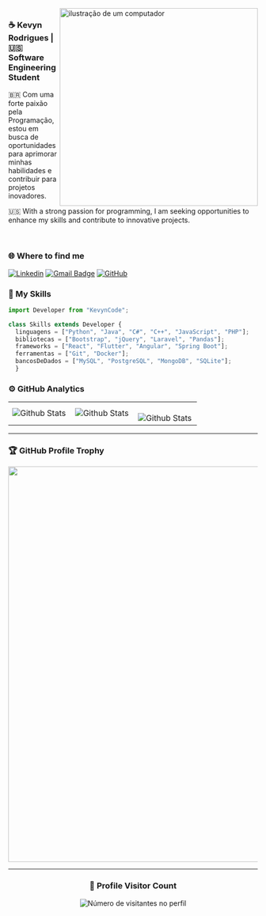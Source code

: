 <img src="https://raw.githubusercontent.com/MicaelliMedeiros/micaellimedeiros/master/image/computer-illustration.png" alt="ilustração de um computador" min-width="400px" max-width="400px" width="400px" align="right">

### ☕ Kevyn Rodrigues | 🇺🇸 Software Engineering Student 

<p align="left">🇧🇷 Com uma forte paixão pela Programação, estou em busca de oportunidades para aprimorar minhas habilidades e contribuir para projetos inovadores.</p>

<p align="left">🇺🇸 With a strong passion for programming, I am seeking opportunities to enhance my skills and contribute to innovative projects.</p>

</br>

### 🌐 Where to find me

[![Linkedin](https://img.shields.io/badge/-Kevyncode-blue?style=flat-square&logo=Linkedin&logoColor=white&link=https://www.linkedin.com/in/kevyncode/)](https://www.linkedin.com/in/kevyncode/)
[![Gmail Badge](https://img.shields.io/badge/-kevyncodes@gmail.com-006bed?style=flat-square&logo=Gmail&logoColor=white&link=mailto:SEU-EMAIL)](mailto:kevyncodes@gmail.com)
[![GitHub](https://img.shields.io/github/followers/kevyncode?label=follow&style=social)](https://github.com/kevyncode)

### 🚀 My Skills

```js
import Developer from "KevynCode";

class Skills extends Developer {
  linguagens = ["Python", "Java", "C#", "C++", "JavaScript", "PHP"];
  bibliotecas = ["Bootstrap", "jQuery", "Laravel", "Pandas"];
  frameworks = ["React", "Flutter", "Angular", "Spring Boot"];
  ferramentas = ["Git", "Docker"];
  bancosDeDados = ["MySQL", "PostgreSQL", "MongoDB", "SQLite"];
  }

```

### ⚙️ GitHub Analytics

<table>
  <tr>
    <td>
      <img
        align="left"
        src="https://github-readme-stats.vercel.app/api?username=kevyncode&theme=dark&hide_border=false&include_all_commits=true"
        alt="Github Stats"
      />
    </td>
    <td>
      <img
        align="left"
        src="https://github-readme-stats.vercel.app/api/top-langs/?username=kevyncode&theme=dark&hide_border=false&include_all_commits=true&count_private=true&layout=compact"
        alt="Github Stats"
      />
    </td>
    <td>
      <br />
      <img
        align="left"
        src="https://github-readme-streak-stats.herokuapp.com/?user=kevyncode&theme=dark&hide_border=false"
        alt="Github Stats"
      />
    </td>
  </tr>
</table>

--- 

### 🏆 GitHub Profile Trophy

<p align="center">
  <a
    href="https://github.com/ryo-ma/github-profile-trophy"
    title="repositório de troféus"
  >
    <img
      width="800"
      src="https://github-profile-trophy.vercel.app/?username=kevyncode&column=8&theme=darkhub&no-frame=true&no-bg=true"
    />
  </a>
</p>

---

<div align="center">
  <h3><b>📍 Profile Visitor Count</b></h3>
</div>

<p align="center">
  <img
    src="https://profile-counter.glitch.me/kevyncode/count.svg"
    alt="Número de visitantes no perfil"
  />
</p>
